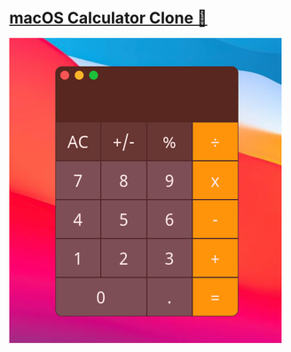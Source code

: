 # [macOS Calculator Clone 🤙](https://caiopeternela.github.io/macos-calculator-clone/macos-calculator/index.html)
![alt text](/macos-calculator/assets/img/macos-calculator.png)

